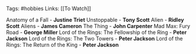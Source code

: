 Tags: #hobbies 
Links: [[To Watch]]

Anatomy of a Fall - **Justine Triet**
Unstoppable - **Tony Scott**
Alien - **Ridley Scott**
Aliens - **James Cameron**
The Thing - **John Carpenter**
Mad Max: Fury Road - **George Miller**
Lord of the Rings: The Fellowship of the Ring - **Peter Jackson**
Lord of the Rings: The Two Towers - **Peter Jackson**
Lord of the Rings: The Return of the King - **Peter Jackson**



